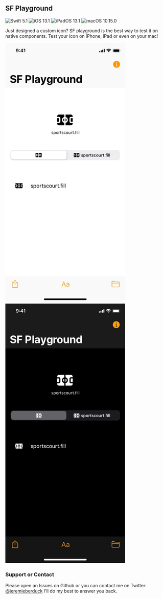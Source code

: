 ## SF Playground

![Swift 5.1](https://img.shields.io/badge/swift-5.1-orange)
![iOS 13.1](https://img.shields.io/badge/iOS-13.1-blue)
![iPadOS 13.1](https://img.shields.io/badge/iPadOS-13.1-blue)
![macOS 10.15.0](https://img.shields.io/badge/macOS-10.15.0-blue)

Just designed a custom icon? SF playground is the best way to test it on native components. Test your icon on iPhone, iPad or even on your mac!

![SF Playground Light](https://github.com/jeremieb/sfplayground/blob/master/img/sfplayground-ios-light.jpg)
![SF Playground Dark](https://github.com/jeremieb/sfplayground/blob/master/img/sfplayground-ios-dark.jpg)

### Support or Contact

Please open an Issues on Github or you can contact me on Twitter: [@jeremieberduck](https://twitter.com/jeremieberduck)
I'll do my best to answer you back.
